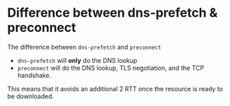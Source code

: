 # Difference between dns-prefetch & preconnect

The difference between `dns-prefetch` and `preconnect`

- `dns-prefetch` will **only** do the DNS lookup
- `preconnect` will do the DNS lookup, TLS negotiation, and the TCP handshake.

This means that it avoids an additional 2 RTT once the resource is ready to be downloaded.

